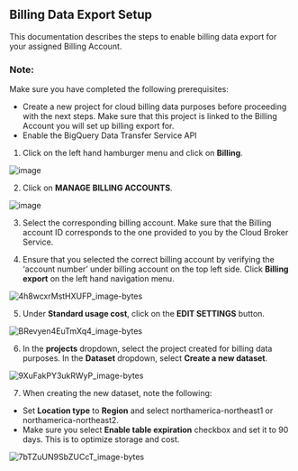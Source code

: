 ## Billing Data Export Setup
This documentation describes the steps to enable billing data export for your assigned Billing Account.

### Note:
Make sure you have completed the following prerequisites:
* Create a new project for cloud billing data purposes before proceeding with the next steps. Make sure that this project is linked to the Billing Account you will set up billing export for.
* Enable the BigQuery Data Transfer Service API

1. Click on the left hand hamburger menu and click on **Billing**.

![image](https://user-images.githubusercontent.com/100731969/222251566-47e0458e-5796-4fc4-85ff-291c9088557a.png)

2. Click on **MANAGE BILLING ACCOUNTS**.

![image](https://user-images.githubusercontent.com/100731969/222252516-116b9320-6c33-4746-9742-dca59492f301.png)

3. Select the corresponding billing account. Make sure that the Billing account ID corresponds to the one provided to you by the Cloud Broker Service.

4. Ensure that you selected the correct billing account by verifying the ‘account number’ under billing account on the top left side. Click **Billing export** on the left hand navigation menu.

![4h8wcxrMstHXUFP_image-bytes](https://user-images.githubusercontent.com/100731969/222263715-d49d2e4e-4584-467b-a26d-10e7ec6d8244.png)

5. Under **Standard usage cost**, click on the **EDIT SETTINGS** button.

![BRevyen4EuTmXq4_image-bytes](https://user-images.githubusercontent.com/100731969/222263842-792b689d-3e89-43c2-bd18-0c2cae0ce796.png)

6. In the **projects** dropdown, select the project created for billing data purposes. In the **Dataset** dropdown, select **Create a new dataset**.

![9XuFakPY3ukRWyP_image-bytes](https://user-images.githubusercontent.com/100731969/222263904-7f8d6897-bdf5-442b-aa22-a88b7bc635e7.png)

7. When creating the new dataset, note the following:
* Set **Location type** to **Region** and select northamerica-northeast1 or northamerica-northeast2.
* Make sure you select **Enable table expiration** checkbox and set it to 90 days. This is to optimize storage and cost.

![7bTZuUN9SbZUCcT_image-bytes](https://user-images.githubusercontent.com/100731969/222264803-95307439-fb98-4570-8369-280f7b224e78.png)

